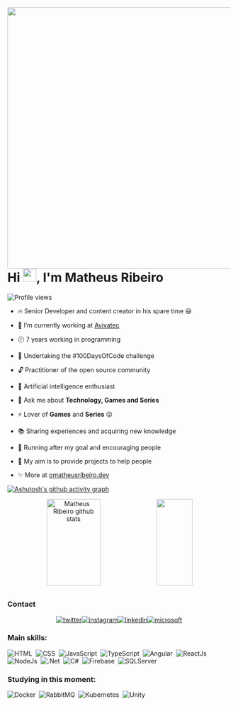 
<img align="right" height="590em" src="https://raw.githubusercontent.com/gist/omatheusribeiro/143597d6f2f022a13356b1abdff3ee5d/raw/c4b76f805587b3e04afb277b8b85675fb21bff64/githubcard.svg"/>
<h1 align="left">Hi <img src="https://raw.githubusercontent.com/kaueMarques/kaueMarques/master/hi.gif" height="30px">, I'm Matheus Ribeiro</h1>
<p align="left"> <img src="https://komarev.com/ghpvc/?username=omatheusribeiro&color=blue" alt="Profile views" /> </p>

- 🔥 Senior Developer and content creator in his spare time 😃

 - 🔭 I’m currently working at [Avivatec](https://www.avivatec.com.br) 

- 🕗 7 years working in programming

- 📅 Undertaking the #100DaysOfCode challenge
   
- 🔓 Practitioner of the open source community

- 🤖 Artificial intelligence enthusiast

- 💬 Ask me about **Technology, Games and Series**

- ⚡ Lover of **Games** and **Series** 😜
     
- 📚 Sharing experiences and acquiring new knowledge

- 🏃 Running after my goal and encouraging people
  
- 📝 My aim is to provide projects to help people

- ✨ More at [omatheusribeiro.dev](https://omatheusribeiro.dev)

[![Ashutosh's github activity graph](https://github-readme-activity-graph.vercel.app/graph?username=omatheusribeiro&theme=react-dark)](https://github.com/ashutosh00710/github-readme-activity-graph)

<div align="center">  
  <img width="49%" height="195px" src="https://github-readme-stats.vercel.app/api?username=omatheusribeiro&show_icons=true&count_private=true&theme=midnight-purple" alt="Matheus Ribeiro github stats" /> 
  <img width="40%" height="195px" src="https://github-readme-stats.vercel.app/api/top-langs/?username=omatheusribeiro&layout=compact&theme=midnight-purple" />
</div>

##

### Contact

<p align="left" style="background:yellow">
<div style="display: flex; justify-content: center;">
  <a href="https://twitter.com/omatheusribei" target="_blank">
    <img align="center" src="https://img.shields.io/badge/-omatheusribei-05122A?style=flat&logo=twitter" alt="twitter"/>  
  </a>
  <a href="https://instagram.com/omatheussribeiro" target="_blank">
   <img align="center" src="https://img.shields.io/badge/-omatheussribeiro-05122A?style=flat&logo=instagram" alt="instagram"/>
  </a>
  <a href="https://www.linkedin.com/in/omatheusribeiro/" target="_blank">
    <img align="center" src="https://img.shields.io/badge/-omatheusribeiro-05122A?style=flat&logo=linkedin" alt="linkedin"/>
  </a>
  <a href="mailto:omatheusribeiro@outlook.com" target="_blank">
   <img align="center" src="https://img.shields.io/badge/-omatheusribeiro-05122A?style=flat&logo=microsoft" alt="microsoft"/>
  </a>
</div>
</p>
  
   ### Main skills:
![HTML](https://img.shields.io/badge/-HTML-05122A?style=flat&logo=HTML5)&nbsp;
![CSS](https://img.shields.io/badge/-CSS-05122A?style=flat&logo=CSS3&logoColor=1572B6)&nbsp;
![JavaScript](https://img.shields.io/badge/-JavaScript-05122A?style=flat&logo=javascript)&nbsp;
![TypeScript](https://img.shields.io/badge/-TypeScript-05122A?style=flat&logo=typescript)&nbsp;
![Angular](https://img.shields.io/badge/-Angular-05122A?style=flat&logo=angular&logoColor=red)&nbsp;
![ReactJs](https://img.shields.io/badge/-ReactJs-05122A?style=flat&logo=React)&nbsp;
![NodeJs](https://img.shields.io/badge/-NodeJs-05122A?style=flat&logo=Node.Js)&nbsp;
![.Net](https://img.shields.io/badge/-.Net-05122A?style=flat&logo=.net)&nbsp;
![C#](https://img.shields.io/badge/-csharp-05122A?style=flat&logo=csharp)&nbsp;
![Firebase](https://img.shields.io/badge/-Firebase-05122A?style=flat&logo=firebase)&nbsp;
![SQLServer](https://img.shields.io/badge/-SQLServer-05122A?style=flat&logo=microsoft-sql-server)&nbsp;
  
### Studying in this moment:
![Docker](https://img.shields.io/badge/-Docker-05122A?style=flat&logo=docker)&nbsp;
![RabbitMQ](https://img.shields.io/badge/-RabbitMQ-05122A?style=flat&logo=rabbitmq)&nbsp;
![Kubernetes](https://img.shields.io/badge/-Kubernetes-05122A?style=flat&logo=kubernetes)&nbsp;
![Unity](https://img.shields.io/badge/-Unity-05122A?style=flat&logo=unity)&nbsp;
